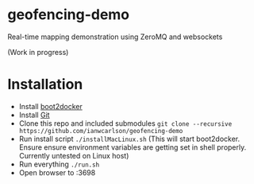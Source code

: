 # geofencing-demo
Real-time mapping demonstration using ZeroMQ and websockets

(Work in progress)

# Installation

- Install [boot2docker](https://docs.docker.com/installation/mac/)
- Install [Git](http://git-scm.com/book/en/v2/Getting-Started-Installing-Git)
- Clone this repo and included submodules `git clone --recursive https://github.com/ianwcarlson/geofencing-demo`
- Run install script `./installMacLinux.sh` (This will start boot2docker.  Ensure ensure environment variables are getting set in shell properly.  Currently untested on Linux host)
- Run everything `./run.sh`
- Open browser to <boot2docker IP>:3698